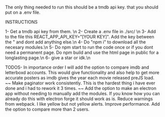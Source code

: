 The only thing needed to run this should be a tmdb api key. that you should put on a .env file.

INSTRUCTIONS 

1- Get a tmdb api key from them. \n
2- Create a .env file in ./src/ \n
3- Add to the file this REACT_APP_API_KEY="[YOUR KEY]". Add the key between the " and dont add anything else.\n
4- Do "npm i" to download all the necesary modules.\n
5- Do npm start to run the code once or if you dont need a permanent page. Do npm build and use the html page in public for a longlasting page.\n
6- give a star or idk.\n


TODOS- In importance order
I will add the option to compare imdb and letterboxd accounts. This would give functionality and also help to get more accurate posters as imdb gives the year each movie released preJS load.
~~ Make paginator work consistently. This is the hardest thing i have ever done and i had to rework it 3 times. ~~
Add the option to make an electron app without needing to manually add the modules. If you know how you can already do this with electron forge it should work as is.
Reduce warnings from webpack. I like yellow but not yellow alerts.
Improve performance.
Add the option to compare more than 2 users.
